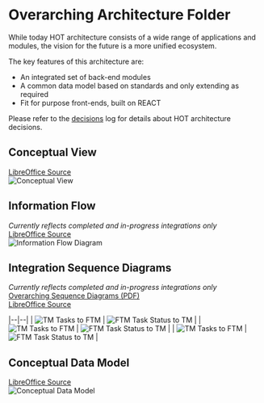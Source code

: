 # Overarching Architecture Folder
While today HOT architecture consists of a wide range of applications and modules, the vision for the future is a more unified ecosystem. 

The key features of this architecture are:
* An integrated set of back-end modules
* A common data model based on standards and only extending as required
* Fit for purpose front-ends, built on REACT

Please refer to the [decisions](/decisions) log for details about HOT architecture decisions.

## Conceptual View
[LibreOffice Source](Overarching%20Diagrams%20-%20Conceptual.odg)<br/>
![Conceptual View](Overarching%20Diagrams%20-%20Conceptual.png)

## Information Flow
*Currently reflects completed and in-progress integrations only*<br/>
[LibreOffice Source](Overarching%20Diagrams%20-%20Info%20Flow.odg)<br/>
![Information Flow Diagram](Overarching%20Diagrams%20-%20Info%20Flow.png)

## Integration Sequence Diagrams
*Currently reflects completed and in-progress integrations only*<br/>
[Overarching Sequence Diagrams (PDF)](Overarching%20Sequence%20Diagrams.pdf)<br/>
[LibreOffice Source](Overarching%20Sequence%20Diagrams.odg)

|--|--|
| ![TM Tasks to FTM](Overarching%20OSD%20-%20TM%20Tasks%20to%20FTM.png) | ![FTM Task Status to TM](Overarching%20OSD%20-%20FTM%20Task%20Status%20to%20TM.png) |
| ![TM Tasks to FTM](Overarching%20OSD%20-%20TM%20Tasks%20to%20FTM.png) | ![FTM Task Status to TM](Overarching%20OSD%20-%20FTM%20Task%20Status%20to%20TM.png) |
| ![TM Tasks to FTM](Overarching%20OSD%20-%20TM%20Tasks%20to%20FTM.png) | ![FTM Task Status to TM](Overarching%20OSD%20-%20FTM%20Task%20Status%20to%20TM.png) |

## Conceptual Data Model
[LibreOffice Source](Overarching%20Data%20Model.odg)<br/>
![Conceptual Data Model](Overarching%20Data%20Model.png)
